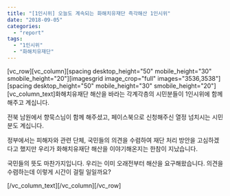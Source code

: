 ```yaml
---
title: "[1인시위] 오늘도 계속되는 화해치유재단 즉각해산 1인시위"
date: "2018-09-05"
categories: 
  - "report"
tags: 
  - "1인시위"
  - "화해치유재단"
---
```


\[vc\_row\]\[vc\_column\]\[spacing desktop\_height="50" mobile\_height="30" smobile\_height="20"\]\[imagesgrid image\_crop="full" images="3536,3538"\]\[spacing desktop\_height="50" mobile\_height="30" smobile\_height="20"\]\[vc\_column\_text\]화해치유재단 해산을 바라는 각계각층의 시민분들이 1인시위에 함께 해주고 계십니다.

전북 남원에서 향묵스님이 함께 해주셨고, 페이스북으로 신청해주신 열정 넘치시는 시민분도 계십니다.

정부에서는 피해자와 관련 단체, 국민들의 의견을 수렴하여 재단 처리 방안을 고심하겠다고 했지만 우리가 화해치유재단 해산을 이야기해온지는 한참이 지났습니다.

국민들의 뜻도 마찬가지입니다. 우리는 이미 오래전부터 해산을 요구해왔습니다. 의견을 수렴하는데 이렇게 시간이 걸릴 일일까요?

\[/vc\_column\_text\]\[/vc\_column\]\[/vc\_row\]
